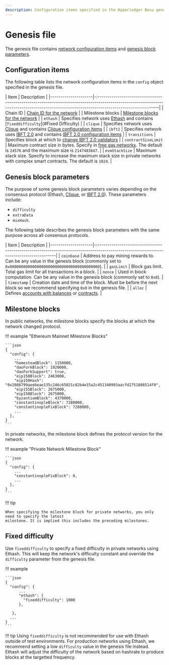 ```yaml
---
description: Configuration items specified in the Hyperledger Besu genesis file
---
```


# Genesis file

The genesis file contains [network configuration items](#configuration-items) and
[genesis block parameters](#genesis-block-parameters).

## Configuration items

The following table lists the network configuration items in the `config` object specified in the
genesis file.

| Item                | Description                                                                                                                                                                                |
|---------------------|-:------------------------------------------------------------------------------------------------------------------------------------------------------------------------------------------|
| Chain ID            | [Chain ID for the network](../Concepts/NetworkID-And-ChainID.md)                                                                                                                           |
| Milestone blocks    | [Milestone blocks for the network](#milestone-blocks)                                                                                                                                      |
| `ethash`            | Specifies network uses [Ethash](../Concepts/Consensus-Protocols/Overview-Consensus.md) and contains [`fixeddifficulty`](#Fixed Difficulty)                                                 |
| `clique`            | Specifies network uses [Clique](../HowTo/Configure/Consensus-Protocols/Clique.md) and contains [Clique configuration items](../HowTo/Configure/Consensus-Protocols/Clique.md#genesis-file) |
| `ibft2`             | Specifies network uses [IBFT 2.0](../HowTo/Configure/Consensus-Protocols/IBFT.md) and contains [IBFT 2.0 configuration items](../HowTo/Configure/Consensus-Protocols/IBFT.md#genesis-file) |
| `transitions`       | Specifies block at which to [change IBFT 2.0 validators](../HowTo/Configure/Consensus-Protocols/IBFT.md#adding-and-removing-validators-without-voting)                                     |
| `contractSizeLimit` | Maximum contract size in bytes. Specify in [free gas networks](../HowTo/Configure/FreeGas.md). The default is `24576` and the maximum size is `2147483647`.                                |
| `evmStackSize`      | Maximum stack size. Specify to increase the maximum stack size in private networks with complex smart contracts. The default is `1024`.                                                    |

## Genesis block parameters

The purpose of some genesis block parameters varies depending on the consensus protocol (Ethash,
[Clique](../HowTo/Configure/Consensus-Protocols/Clique.md), or
[IBFT 2.0](../HowTo/Configure/Consensus-Protocols/IBFT.md)). These parameters include:

* `difficulty`
* `extraData`
* `mixHash`.

The following table describes the genesis block parameters with the same purpose across all
consensus protocols.

| Item                | Description                                                                                                                             |
|---------------------|-:---------------------------------------------------------------------------------------------------------------------------------------|
| `coinbase`          | Address to pay mining rewards to. Can be any value in the genesis block (commonly set to `0x0000000000000000000000000000000000000000`). |
| `gasLimit`          | Block gas limit. Total gas limit for all transactions in a block.                                                                       |
| `nonce`             | Used in block computation. Can be any value in the genesis block (commonly set to `0x0`).                                               |
| `timestamp`         | Creation date and time of the block.  Must be before the next block so we recommend specifying `0x0` in the genesis file.               |
| `alloc`             | Defines [accounts with balances](Accounts-for-Testing.md) or [contracts](../HowTo/Configure/Contracts-in-Genesis.md).                   |

## Milestone blocks

In public networks, the milestone blocks specify the blocks at which the network changed protocol.

!!! example "Ethereum Mainnet Milestone Blocks"

    ```json
    {
      "config": {
        ...
        "homesteadBlock": 1150000,
        "daoForkBlock": 1920000,
        "daoForkSupport": true,
        "eip150Block": 2463000,
        "eip150Hash": "0x2086799aeebeae135c246c65021c82b4e15a2c451340993aacfd2751886514f0",
        "eip155Block": 2675000,
        "eip158Block": 2675000,
        "byzantiumBlock": 4370000,
        "constantinopleBlock": 7280000,
        "constantinopleFixBlock": 7280000,
        ...
      },
    }
    ```

In private networks, the milestone block defines the protocol version for the network.

!!! example "Private Network Milestone Block"

    ```json
    {
      "config": {
        ...
        "constantinopleFixBlock": 0,
        ...
      },
    }
    ```

!!! tip

    When specifying the milestone block for private networks, you only need to specify the latest
    milestone. It is implied this includes the preceding milestones.

## Fixed difficulty

Use `fixeddifficulty` to specify a fixed difficulty in private networks using Ethash. This will keep the network's difficulty constant and override the `difficulty` parameter from the genesis file.

!!! example

    ```json
    {
      "config": {
          ...
          "ethash": {
            "fixeddifficulty": 1000
          },

       },
      ...
    }
    ```

!!! tip
    Using `fixeddifficulty` is not recommended for use with Ethash outside of test environments. For production networks using Ethash, we recommend setting a low `difficulty` value in the genesis file instead. Ethash will adjust the difficulty of the network based on hashrate to produce blocks at the targetted frequency.
